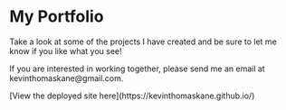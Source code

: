 # My Portfolio 

<p>Take a look at some of the projects I have created and be sure to let me know if you like what you see!</p>

<p>If you are interested in working together, please send me an email at kevinthomaskane@gmail.com. </p>

<p>[View the deployed site here](https://kevinthomaskane.github.io/)</p>

